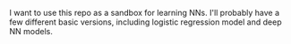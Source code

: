 I want to use this repo as a sandbox for learning NNs. I'll probably have a few different basic versions, including logistic regression model and deep NN models.
